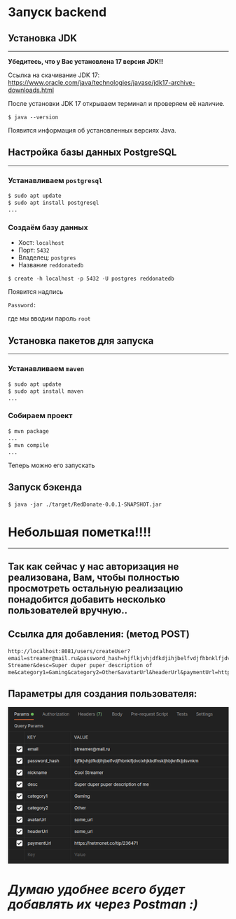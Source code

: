 # Запуск backend

## Установка JDK

---

**Убедитесь, что у Вас установлена 17 версия JDK!!**

Ссылка на скачивание JDK 17:
https://www.oracle.com/java/technologies/javase/jdk17-archive-downloads.html

После установки JDK 17 открываем терминал и проверяем её наличие.

```
$ java --version
```

Появится информация об установленных версиях Java.

## Настройка базы данных PostgreSQL

---

### Устанавливаем `postgresql`

```
$ sudo apt update
$ sudo apt install postgresql
...
```

### Создаём базу данных

- Хост: `localhost`
- Порт: `5432`
- Владелец: `postgres`
- Название `reddonatedb`

```
$ create -h localhost -p 5432 -U postgres reddonatedb
```

Появится надпись

```
Password:
```

где мы вводим пароль `root`

## Установка пакетов для запуска

---

### Устанавливаем `maven`

```
$ sudo apt update
$ sudo apt install maven
...
```

### Собираем проект

```
$ mvn package
...
$ mvn compile
...
```

Теперь можно его запускать

## Запуск бэкенда

```
$ java -jar ./target/RedDonate-0.0.1-SNAPSHOT.jar
```

# Небольшая пометка!!!!

---

## Так как сейчас у нас авторизация не реализована, Вам, чтобы полностью просмотреть остальную реализацию понадобится добавить несколько пользователей вручную..

## Ссылка для добавления: (метод POST)

```
http://localhost:8081/users/createUser?email=streamer@mail.ru&password_hash=hjflkjvhjdfkdjihjbelfvdjfhbnklfjdvcixhjkbdfnskljhbjknfkljdsvnkm&nickname=Cool Streamer&desc=Super duper puper description of me&category1=Gaming&category2=Other&avatarUrl&headerUrl&paymentUrl=https://netmonet.co/tip/236471
```

## Параметры для создания пользователя:

![img.png](img.png)

# _Думаю удобнее всего будет добавлять их через Postman :)_